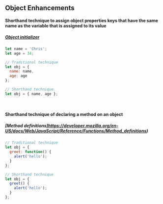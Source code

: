 ## Object Enhancements

#### Shorthand technique to assign object properties keys that have the same name as the variable that is assigned to its value 
##### [Object initializer](https://developer.mozilla.org/en-US/docs/Web/JavaScript/Reference/Operators/Object_initializer#New_notations_in_ECMAScript_2015)
```js
let name = 'Chris';
let age = 34;

// Traditional technique 
let obj = { 
  name: name,
  age: age
};

// Shorthand technique 
let obj = { name, age };

```

<br>

#### Shorthand technique of declaring a method on an object
##### [Method definitions]https://developer.mozilla.org/en-US/docs/Web/JavaScript/Reference/Functions/Method_definitions)
```js
// Traditional technique 
let obj = { 
  greet: function() {
    alert('hello');
  }
};

// Shorthand technique 
let obj = { 
  greet() {
    alert('hello');
  }
};

```

<br>
